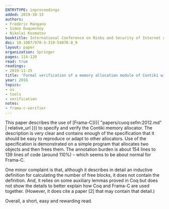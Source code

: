 ```yaml
---
ENTRYTYPE: inproceedings
added: 2019-10-13
authors:
- Frédéric Mangano
- Simon Duquennoy
- Nikolai Kosmatov
booktitle: International Conference on Risks and Security of Internet and Systems
doi: 10.1007/978-3-319-54876-0_9
layout: paper
organization: Springer
pages: 114-120
read: true
readings:
- 2019-11-25
title: 'Formal verification of a memory allocation module of Contiki with Frama-C: a case study'
year: 2016
topics:
- os
- tools
- verification
notes:
- frama-c-verifier
---
```


This paper describes the use of [Frama-C]({{ "papers/cuoq:sefm:2012.md" | relative_url }}) to specify and verify the
Contiki memory allocator.
The description is very clear and contains enough of the specification that
it should be easy to reproduce or adapt to other allocators.
Use of the specification is demonstrated on a simple program that allocates
two objects and then frees them.
The annotation burden is about 154 lines to 139 lines of code (around 110%) – which seems to be about normal for Frama-C.

One minor complaint is that,
although it describes in detail an inductive definition for calculating the number of free blocks,
it does not contain the definition.
And, it relies on some auxiliary lemmas proved in Coq but does not show the details to better explain how Coq and Frama-C are used together.
(However, it does cite a paper [2] that may contain that detail.)

Overall, a short, easy and rewarding read.
